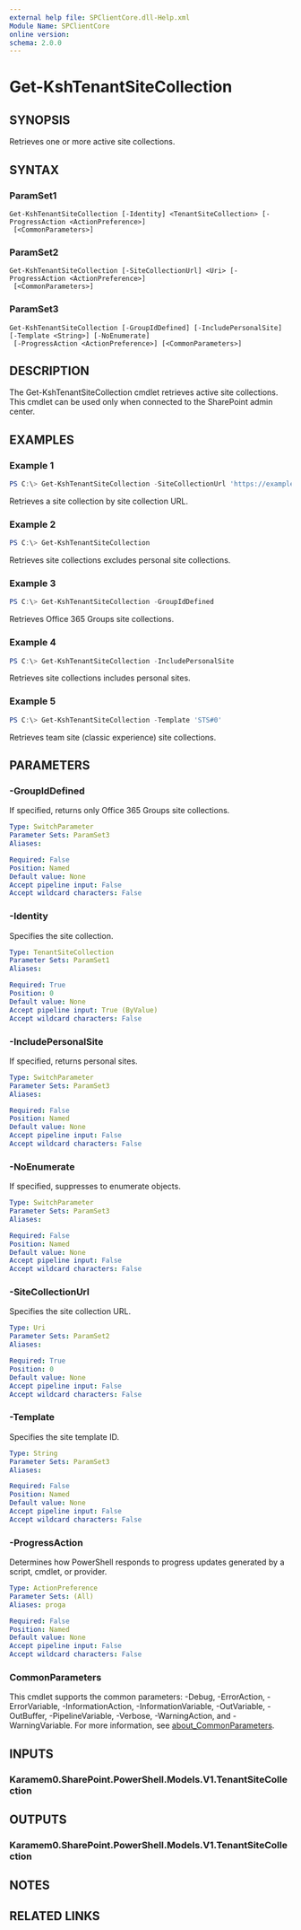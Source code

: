 ```yaml
---
external help file: SPClientCore.dll-Help.xml
Module Name: SPClientCore
online version:
schema: 2.0.0
---
```


# Get-KshTenantSiteCollection

## SYNOPSIS
Retrieves one or more active site collections.

## SYNTAX

### ParamSet1
```
Get-KshTenantSiteCollection [-Identity] <TenantSiteCollection> [-ProgressAction <ActionPreference>]
 [<CommonParameters>]
```

### ParamSet2
```
Get-KshTenantSiteCollection [-SiteCollectionUrl] <Uri> [-ProgressAction <ActionPreference>]
 [<CommonParameters>]
```

### ParamSet3
```
Get-KshTenantSiteCollection [-GroupIdDefined] [-IncludePersonalSite] [-Template <String>] [-NoEnumerate]
 [-ProgressAction <ActionPreference>] [<CommonParameters>]
```

## DESCRIPTION
The Get-KshTenantSiteCollection cmdlet retrieves active site collections. This cmdlet can be used only when connected to the SharePoint admin center.

## EXAMPLES

### Example 1
```powershell
PS C:\> Get-KshTenantSiteCollection -SiteCollectionUrl 'https://example.sharepoint.com/sites/hub'
```

Retrieves a site collection by site collection URL.

### Example 2
```powershell
PS C:\> Get-KshTenantSiteCollection
```

Retrieves site collections excludes personal site collections.

### Example 3
```powershell
PS C:\> Get-KshTenantSiteCollection -GroupIdDefined
```

Retrieves Office 365 Groups site collections.

### Example 4
```powershell
PS C:\> Get-KshTenantSiteCollection -IncludePersonalSite
```

Retrieves site collections includes personal sites.

### Example 5
```powershell
PS C:\> Get-KshTenantSiteCollection -Template 'STS#0'
```

Retrieves team site (classic experience) site collections.

## PARAMETERS

### -GroupIdDefined
If specified, returns only Office 365 Groups site collections.

```yaml
Type: SwitchParameter
Parameter Sets: ParamSet3
Aliases:

Required: False
Position: Named
Default value: None
Accept pipeline input: False
Accept wildcard characters: False
```

### -Identity
Specifies the site collection.

```yaml
Type: TenantSiteCollection
Parameter Sets: ParamSet1
Aliases:

Required: True
Position: 0
Default value: None
Accept pipeline input: True (ByValue)
Accept wildcard characters: False
```

### -IncludePersonalSite
If specified, returns personal sites.

```yaml
Type: SwitchParameter
Parameter Sets: ParamSet3
Aliases:

Required: False
Position: Named
Default value: None
Accept pipeline input: False
Accept wildcard characters: False
```

### -NoEnumerate
If specified, suppresses to enumerate objects.

```yaml
Type: SwitchParameter
Parameter Sets: ParamSet3
Aliases:

Required: False
Position: Named
Default value: None
Accept pipeline input: False
Accept wildcard characters: False
```

### -SiteCollectionUrl
Specifies the site collection URL.

```yaml
Type: Uri
Parameter Sets: ParamSet2
Aliases:

Required: True
Position: 0
Default value: None
Accept pipeline input: False
Accept wildcard characters: False
```

### -Template
Specifies the site template ID.

```yaml
Type: String
Parameter Sets: ParamSet3
Aliases:

Required: False
Position: Named
Default value: None
Accept pipeline input: False
Accept wildcard characters: False
```

### -ProgressAction
Determines how PowerShell responds to progress updates generated by a script, cmdlet, or provider.

```yaml
Type: ActionPreference
Parameter Sets: (All)
Aliases: proga

Required: False
Position: Named
Default value: None
Accept pipeline input: False
Accept wildcard characters: False
```

### CommonParameters
This cmdlet supports the common parameters: -Debug, -ErrorAction, -ErrorVariable, -InformationAction, -InformationVariable, -OutVariable, -OutBuffer, -PipelineVariable, -Verbose, -WarningAction, and -WarningVariable. For more information, see [about_CommonParameters](http://go.microsoft.com/fwlink/?LinkID=113216).

## INPUTS

### Karamem0.SharePoint.PowerShell.Models.V1.TenantSiteCollection

## OUTPUTS

### Karamem0.SharePoint.PowerShell.Models.V1.TenantSiteCollection

## NOTES

## RELATED LINKS
